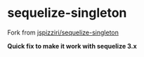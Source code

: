 # sequelize-singleton

 Fork from [jspizziri/sequelize-singleton](https://github.com/jspizziri/sequelize-singleton)
 
**Quick fix to make it work with sequelize 3.x**
